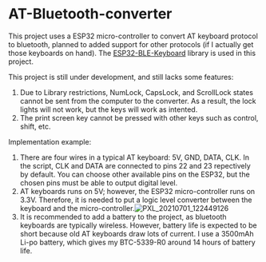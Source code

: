 # AT-Bluetooth-converter

This project uses a ESP32 micro-controller to convert AT keyboard protocol to bluetooth, planned to added support for other protocols (if I actually get those keyboards on hand). The [ESP32-BLE-Keyboard](https://github.com/T-vK/ESP32-BLE-Keyboard) library is used in this project.

This project is still under development, and still lacks some features: 
1. Due to Library restrictions, NumLock, CapsLock, and ScrollLock states cannot be sent from the computer to the converter. As a result, the lock lights will not work, but the keys will work as intented.
2. The print screen key cannot be pressed with other keys such as control, shift, etc.

Implementation example:
1. There are four wires in a typical AT keyboard: 5V, GND, DATA, CLK. In the script, CLK and DATA are connected to pins 22 and 23 repectively by default. You can choose other available pins on the ESP32, but the chosen pins must be able to output digital level.
2. AT keyboards runs on 5V; however, the ESP32 micro-controller runs on 3.3V. Therefore, it is needed to put a logic level converter between the keyboard and the micro-controller.![PXL_20210701_122449126](https://user-images.githubusercontent.com/18624951/138264443-556b5dd6-b05c-47cc-b66e-547f99947638.jpg)
3. It is recommended to add a battery to the project, as bluetooth keyboards are typically wireless. However, battery life is expected to be short because old AT keyboards draw lots of current. I use a 3500mAh Li-po battery, which gives my BTC-5339-R0 around 14 hours of battery life.
